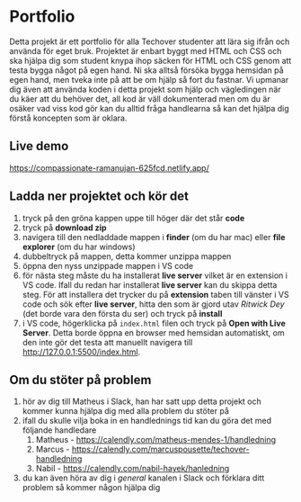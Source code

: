 # Portfolio

Detta projekt är ett portfolio för alla Techover studenter att lära sig ifrån och använda för eget bruk. Projektet är enbart byggt med HTML och CSS och ska hjälpa dig som student knypa ihop säcken för HTML och CSS genom att testa bygga något på egen hand. Ni ska alltså försöka bygga hemsidan på egen hand, men tveka inte på att be om hjälp så fort du fastnar. Vi upmanar dig även att använda koden i detta projekt som hjälp och vägledingen när du käer att du behöver det, all kod är väll dokumenterad men om du är osäker vad viss kod gör kan du alltid fråga handlearna så kan det hjälpa dig förstå koncepten som är oklara.

## Live demo 
https://compassionate-ramanujan-625fcd.netlify.app/

## Ladda ner projektet och kör det
1. tryck på den gröna kappen uppe till höger där det står **code**
2. tryck på **download zip**
3. navigera till den nedladdade mappen i **finder** (om du har mac) eller **file explorer** (om du har windows)
4. dubbeltryck på mappen, detta kommer unzippa mappen
5. öppna den nyss unzippade mappen i VS code
6. för nästa steg måste du ha installerat **live server** vilket är en extension i VS code. Ifall du redan har installerat **live server** kan du skippa detta steg. För att installera det trycker du på **extension** taben till vänster i VS code och sök efter **live server**, hitta den som är gjord utav *Ritwick Dey* (det borde vara den första du ser) och tryck på **install**
7. i VS code, högerklicka på `index.html` filen och tryck på **Open with Live Server**. Detta borde öppna en browser med hemsidan automatiskt, om den inte gör det testa att manuellt navigera till http://127.0.0.1:5500/index.html.

## Om du stöter på problem
1. hör av dig till Matheus i Slack, han har satt upp detta projekt och kommer kunna hjälpa dig med alla problem du stöter på
2. ifall du skulle vilja boka in en handlednings tid kan du göra det med följande handledare
    1. Matheus - https://calendly.com/matheus-mendes-1/handledning
    2. Marcus - https://calendly.com/marcuspousette/techover-handledning
    3. Nabil - https://calendly.com/nabil-hayek/hanledning
4. du kan även höra av dig i *general* kanalen i Slack och förklara ditt problem så kommer någon hjälpa dig
